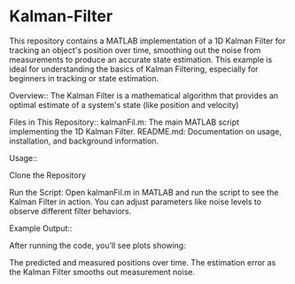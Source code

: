 # Kalman-Filter
This repository contains a MATLAB implementation of a 1D Kalman Filter for tracking an object's position over time, smoothing out the noise from measurements to produce an accurate state estimation. This example is ideal for understanding the basics of Kalman Filtering, especially for beginners in tracking or state estimation.

Overview::
The Kalman Filter is a mathematical algorithm that provides an optimal estimate of a system's state (like position and velocity)

Files in This Repository::
kalmanFil.m: The main MATLAB script implementing the 1D Kalman Filter.
README.md: Documentation on usage, installation, and background information.

Usage::

Clone the Repository

Run the Script: Open kalmanFil.m in MATLAB and run the script to see the Kalman Filter in action. You can adjust parameters like noise levels to observe different filter behaviors.

Example Output::

After running the code, you’ll see plots showing:

The predicted and measured positions over time.
The estimation error as the Kalman Filter smooths out measurement noise.
